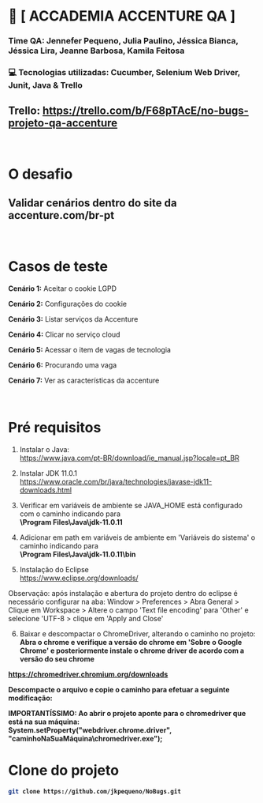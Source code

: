 <h1>🚀 [   ACCADEMIA ACCENTURE QA   ] </h1>

### Time QA: Jennefer Pequeno, Julia Paulino, Jéssica Bianca, Jéssica Lira, Jeanne Barbosa, Kamila Feitosa</h2>

###  💻 Tecnologias utilizadas: Cucumber, Selenium Web Driver, Junit, Java & Trello

## Trello: https://trello.com/b/F68pTAcE/no-bugs-projeto-qa-accenture

<br>

# O desafio
## Validar cenários dentro do site da accenture.com/br-pt

<br>

# Casos de teste

**Cenário 1:** Aceitar o cookie LGPD<br>
 
**Cenário 2:** Configurações do cookie<br>

**Cenário 3:** Listar serviços da Accenture<br>

**Cenário 4:** Clicar no serviço cloud<br>

**Cenário 5:** Acessar o item de vagas de tecnologia<br>

**Cenário 6:** Procurando uma vaga <br>

**Cenário 7:** Ver as características da accenture<br>

<br>

# Pré requisitos

1. Instalar o Java: <br>
https://www.java.com/pt-BR/download/ie_manual.jsp?locale=pt_BR

2. Instalar JDK 11.0.1<br>
https://www.oracle.com/br/java/technologies/javase-jdk11-downloads.html

3. Verificar em variáveis de ambiente se  JAVA_HOME está configurado com o caminho indicando para<br> 
<b>\Program Files\Java\jdk-11.0.11</b>

4. Adicionar em path em variáveis de ambiente em 'Variáveis do sistema' o caminho indicando para<br>
<b>\Program Files\Java\jdk-11.0.11\bin </b>

5. Instalação do Eclipse<br>
https://www.eclipse.org/downloads/<br>

Observação: após instalação e abertura do projeto dentro do eclipse é necessário configurar na aba: Window > Preferences > Abra General > Clique em Workspace > Altere o campo 'Text file encoding' para 'Other' e selecione 'UTF-8 > clique em 'Apply and Close'

6. Baixar e descompactar o ChromeDriver, alterando o caminho no projeto:<br>
<b>Abra o chrome e verifique a versão do chrome em 'Sobre o Google Chrome' e posteriormente instale o chrome driver de acordo com a versão do seu chrome

https://chromedriver.chromium.org/downloads<br>

 Descompacte o arquivo e copie o caminho para efetuar a seguinte modificação:
 
 <b>IMPORTANTÍSSIMO:</b> Ao abrir o projeto aponte para o chromedriver que está na sua máquina: <br> 
System.setProperty("webdriver.chrome.driver", "caminhoNaSuaMáquina\chromedriver.exe");
<br>

# Clone do projeto

```bash
git clone https://github.com/jkpequeno/NoBugs.git
 ```





